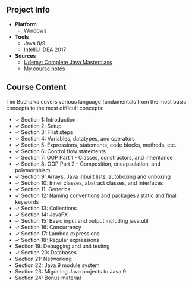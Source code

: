 ## Project Info
* **Platform**
  * Windows
* **Tools**
  * Java 8/9
  * IntelliJ IDEA 2017
* **Sources**
  * [Udemy: Complete Java Masterclass](https://www.udemy.com/java-the-complete-java-developer-course/learn/v4/content)
  * [My course notes](https://github.com/MAShah-UK/CompleteJavaMasterclass/blob/master/notes/Notes.docx)

## Course Content
Tim Buchalka covers various language fundamentals from the most basic concepts to the most difficult concepts:
* ✓ Section 1: Introduction
* ✓ Section 2: Setup
* ✓ Section 3: First steps
* ✓ Section 4: Variables, datatypes, and operators
* ✓ Section 5: Expressions, statements, code blocks, methods, etc.
* ✓ Section 6: Control flow statements
* ✓ Section 7: OOP Part 1 - Classes, constructors, and inheritance
* ✓ Section 8: OOP Part 2 - Composition, encapsulation, and polymorphism
* ✓ Section 9: Arrays, Java inbuilt lists, autoboxing and unboxing
* ✓ Section 10: Inner classes, abstract classes, and interfaces
* ✓ Section 11: Generics
* ✓ Section 12: Naming conventions and packages / static and final keywords
* ✓ Section 13: Collections
* ✓ Section 14: JavaFX
* ✓ Section 15: Basic input and output including java.util
* ✓ Section 16: Concurrency
* ✓ Section 17: Lambda expressions
* ✓ Section 18: Regular expressions
* Section 19: Debugging and unit testing
* ✓ Section 20: Databases
* Section 21: Networking
* Section 22: Java 9 module system
* Section 23: Migrating Java projects to Java 9
* Section 24: Bonus material
